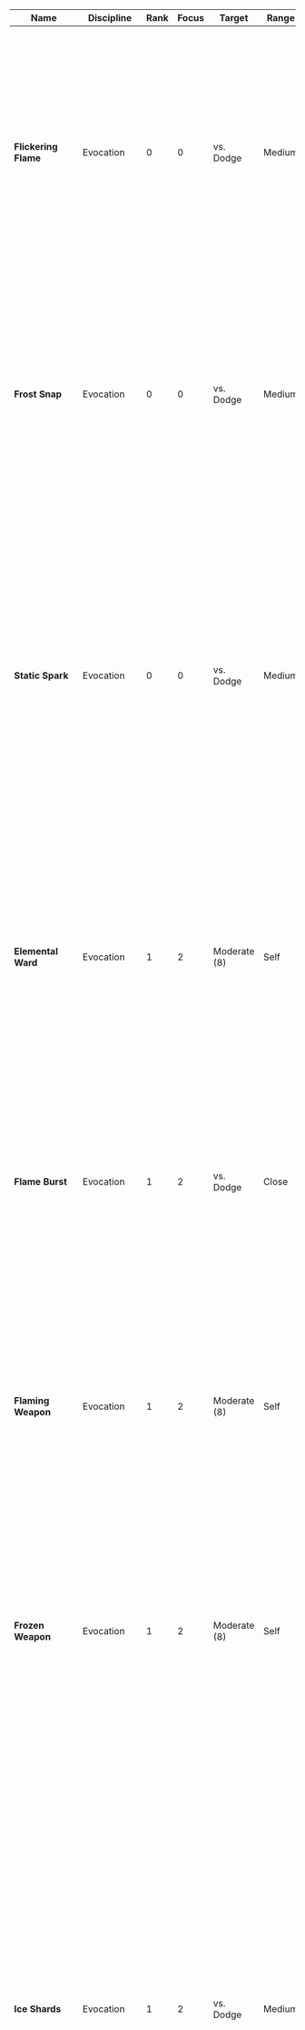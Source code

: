  **Name** | **Discipline** | **Rank** | **Focus** | **Target** | **Range** | **Properties** | **Effect** 
---|---|---|---|---|---|---|---
 **Flickering Flame** | Evocation | 0 | 0 | vs. Dodge | Medium |  | You create a small flame in your palm. It provides light at a close range. You can throw the flame as a projectile.<br />Weak. Deals +2 fire damage. <br />Strong. Deals +4 fire damage and the target suffers burning (2) for a short duration.<br />Critical. Deals +6 fire damage and the target suffers burning (4) for a short duration. 
 **Frost Snap** | Evocation | 0 | 0 | vs. Dodge | Medium |  | By snapping your fingers, you explosively chill the air around the target.<br />Weak. You deal +2 frost damage. <br />Strong. You deal +4 frost damage and the target is briefly slowed.<br />Critical. You deal +6 frost damage and the target is briefly dazed and slowed. 
 **Static Spark** | Evocation | 0 | 0 | vs. Dodge | Medium |  | You generate a small electric discharge from your fingertip against a target.<br />Weak. Deal +2 lightning damage.<br />Strong. Deal +4 lightning damage to the target and you can deal +2 lightning damage to one other creature in melee range of the target.<br />Critical. Deal +6 lightning damage to the target and you can deal +4 lightning damage to one other creature in melee range of the target. 
 **Elemental Ward** | Evocation | 1 | 2 | Moderate (8) | Self | quick,concentrate | You surround yourself in a ward that absorbs elemental energies affecting you. Cast this spell before taking damage or on your turn.<br />On a success, you gain resistance against fire, frost, and lightning damage. This spell lasts for a short duration. 
 **Flame Burst** | Evocation | 1 | 2 | vs. Dodge | Close | blast (cone) | Holding your open hand out, a wide burst of fire erupts from it.<br />Weak. Deals +2 fire damage to all targets. <br />Strong. Deals +4 fire damage to all targets.<br />Critical. Deals +6 fire damage to all targets and each of them suffers burning (2) for a short duration. 
 **Flaming Weapon** | Evocation | 1 | 2 | Moderate (8) | Self | enchant (weapon),singular | Enchant your weapon with magical flames.<br />On a success, the weapon emits bright light in melee range and dim light in close range of it and deals +2 fire damage. You can make a weapon attack as part of casting this spell.<br />This spell lasts for a medium duration. 
 **Frozen Weapon** | Evocation | 1 | 2 | Moderate (8) | Self | enchant (weapon),singular | Enchant your weapon with magical frost.<br />On a success, the weapon deals +2 frost damage. On a strong or critical hit, the target is briefly slowed. You can make a weapon attack as part of casting this spell.<br />This spell lasts for a medium duration. 
 **Ice Shards** | Evocation | 1 | 2 | vs. Dodge | Medium |  | You form an icicle in your grasp. The icicle explodes on impact, sending out razor sharp shards around it.<br />Weak. Deal +3 frost damage. The shards explode, dealing +0 frost damage to all creatures in melee range of the target (if the attack roll hits vs. their Dodge).<br />Strong. Deal +6 frost damage. The shards explode, dealing +2 frost damage to all creatures in melee range of the target (if the attack roll hits vs. their Dodge).<br />Critical. Deal +9 frost damage. The shards explode, dealing +4 frost damage to all creatures in melee range of the target (if the attack roll hits vs. their Dodge). 
 **Lightning Arc** | Evocation | 1 | 2 | vs. Dodge | Medium |  | Arcs of lightning spring forth from your fingertips, jumping from creature to creature.<br />Weak. Deal +2 lightning damage up to three creatures close to each other.<br />Strong. Deal +4 lightning damage up to three creatures close to each other.<br />Critical. Deal +6 lightning damage up to three creatures close to each other. 
 **Lightning Weapon** | Evocation | 1 | 2 | Moderate (8) | Self | enchant (weapon),singular | Enchant your weapon with magical frost.<br />On a success, the weapon deals +2 lightning damage. On a strong or critical hit, the target is briefly faltering. You can make a weapon attack as part of casting this spell.<br />This spell lasts for a medium duration. 
 **Scorching Beams** | Evocation | 1 | 2 | vs. Dodge | Medium |  | You form three flaming orbs hovering before you. From each orb, you can shoot a beam of scorching flame. You can choose the same or different targets and roll one attack for each beam.<br />Weak. The beam deals +2 fire damage.<br />Strong. The beam deals +4 fire damage.<br />Critical. The beam deals +6 fire damage. 
 **Fireball** | Evocation | 2 | 4 | vs. Dodge | Long |  | You channel a violent sphere of flame, pulsing with energy. Then throw it towards the target location.<br />This spell targets every creature in close range of the target location.<br />Weak. Deals +4 fire damage to all targets. <br />Strong. Deals +8 fire damage to all targets and each of them suffers burning (4) for a short duration.<br />Critical. Deals +12 fire damage to all targets and each of them suffers burning (6) for a short duration. 
 **Frost Wave** | Evocation | 2 | 4 | vs. Resist | Short | blast (cone) | You conjure a chilling wave of frost that emanates an icy blast in front of you.<br />Weak. Deal +4 frost damage to each target.<br />Strong. Deal +8 frost damage to each target and they are briefly slowed.<br />Critical. Deal +12 frost damage to each target and they are slowed for a short duration. They can roll Strength + Fortitude at the end of their turns to end the effect early. 
 **Ice Lance** | Evocation | 2 | 4 | Special | Medium |  | You form a long spear-like ice shard, hovering above your hand. You can choose to use the ice lance as a melee weapon, or throw it against a target within range.<br /><br />Weapon. You can immediately make a melee attack against a target in reach using the ice lance. The ice lance deals +5 frost weapon damage, has the fragile, pierce, reach, and versatile (+1) properties, and d6 Durability. You roll attacks with it using Mind + Arcana und use your spell base damage for it. The ice lance lasts for a short duration, or until destroyed.<br /><br />Throw. Roll vs. Dodge against a single target in range.<br />Weak. You deal +6 frost damage.<br />Strong. You deal +12 frost damage.<br />Critical. You deal +18 frost damage. 
 **Lightning Strike** | Evocation | 2 | 4 | vs. Dodge | Medium | blast (line) | You summon a powerful strike of lightning that streaks forth in a straight line from you to a target point, electrifying every creature it passes.<br />Weak. Deal +4 lightning damage to each target.<br />Strong. Deal +8 lightning damage to each target and they are briefly faltering.<br />Critical. Deal +12 lightning damage to each target and they are briefly faltering. 
 **Black Flame Bolt** | Evocation | 3 | 6 | vs. Dodge | Long |  | You conjure an unnatural black flame which relentlessly consumes everything it touches.<br />Weak. Deal +6 fire damage and the target suffers burning (2).<br />Strong. Deal +12 fire damage and the target suffers burning (4).<br />Critical. Deal +18 fire damage and the target suffers burning (6).<br />The black fire ignores fire resistance and reduces immunity against fire damage to a resistance against it. Burning from black fire can‘t be put out by mundane means and only does, once the caster of it is unconscious or dead. Alternately it can be put out by magic that removes a magical effect to be stopped. 
 **Distracting Whispers** | Illusion | 0 | 0 | vs. Resist | Medium |  | You whisper faint, unintelligible voices into the target&#x27;s mind, breaking their poise and distracting them.<br />Weak. Deal +0 psychic damage (ignoring AV).<br />Strong. Deal +2 psychic damage (ignoring AV) and the target is briefly distracted by the whispers. <br />Critical. Deal +4 psychic damage (ignoring AV) and the target is distracted by the whispers for a short time. They can roll Spirit + Fortitude vs. your Resist at the end of their turns to end the effect early. 
 **Horrific Vision** | Illusion | 0 | 0 | vs. Resist | Medium |  | You conjure false visions into the target‘s mind, making them project horrific events of them or their loved ones.<br />Weak. Deal +0 psychic damage (ignoring AV).<br />Strong. Deal +2 psychic damage (ignoring AV) and the target is briefly frightened. <br />Critical. Deal +4 psychic damage (ignoring AV) and the target is frightened for a short time. They can roll Spirit + Fortitude vs. your Resist at the end of their turns to end the effect early. 
 **Mirage** | Illusion | 0 | 0 | Moderate (8) | Medium | concentrate,illusory | You can create a stationary image of a creature or object. Choose a small or medium sized form for your mirage. On a success, your chosen mirage appears. It lasts a short duration or until you move out of range of it. 
 **Disguise Form** | Illusion | 1 | 2 | Moderate (8) | Self | concentrate,illusory | You transform your image through illusions, appearing as another similar sized creature.<br />On a success, choose any humanoid form with the same size as yourself. You can also choose any style of clothing or other worn items as part of this spell.<br />You assume your chosen form through illusion. Any parts that appear larger or smaller than your original form aren‘t solid and will be translucent when in contact with other solid matter.<br />This spell lasts for a medium duration. 
 **False Enemy** | Illusion | 1 | 2 | vs. Resist | Medium | concentrate,continuous,illusory | Using an illusionary creature, you fool your target into believing they are attacked by the illusion. Choose a small or medium sized humanoid form for your false enemy. On a success, the target imagines the false enemy to be attacking them in melee.<br /><br />Weak. Deal +2 psychic damage (ignoring AV).<br />Strong. Deal +4 psychic damage (ignoring AV) and the target is briefly distracted by the false enemy.<br />Critical. Deal +6 psychic damage (ignoring AV) and the target is briefly distracted by the false enemy. The target’s roll to see through the false enemy is hard. 
 **Illusory Trap** | Illusion | 1 | 2 | vs. Resist | Medium | illusory | You make a creature believe that they triggered a trap.<br />On a success, they believe they set of the trap and are pinned by it. Choose any plausible form for the illusory trap to take.<br />Weak. Deal +2 psychic damage (ignoring AV).<br />Strong. Deal +4 psychic damage (ignoring AV) and the target is grappled by the illusory trap.<br />Critical. Deal +6 psychic damage (ignoring AV) and the target is restrained by the illusory trap.<br />After the target believes it was pinned by the trap, the illusion lasts for a short duration or until they see through it. 
 **Phantom Selves** | Illusion | 1 | 2 | Moderate (8) | Self | concentrate,illusory,quick | You create illusionary duplicates of yourself, mimicking your actions to confuse enemies about your true location. Cast this spell on your turn.<br /><br />Weak. You create a second phantom version of you that stays directly at your side and mimics your movements.<br />Strong. You create two phantom selves instead.<br />Critical. You create three phantom selves instead. <br /><br />When an enemy tries to attack you and hasn’t seen through the phantom selves illusion, randomly determine if they hit you or one of your phantom selves. If they hit a phantom, it disappears.<br />Otherwise the phantoms last for a short duration. 
 **Hallucinatory Assault** | Illusion | 2 | 4 | vs. Resist | Medium |  | Create an illusory swarm of creatures or projectiles that assail the senses of a creature, making them panic.<br />Weak. Deal +4 psychic damage (ignoring AV).<br />Strong. Deal +8 psychic damage (ignoring AV) and the target is briefly confused. <br />Critical. Deal +12 psychic damage (ignoring AV) and the target is confused for a short time. They can roll Spirit + Fortitude vs. your Resist at the end of their turns to end the effect early. 
 **Illusionary Camouflage** | Illusion | 2 | 4 | Hard (10) | Medium | concentrate,illusory | Create a large scale illusion, blending into the environment by mimicking the surrounding scenery.<br />Choose any inanimate object, structure, or environmental feature that encompasses up to a close three dimensional area.<br />On a success, the illusion appears and lasts for a medium duration, even if you move out of range of it. 
 **Invisibility** | Illusion | 2 | 4 | Hard (10) | Self | concentrate,illusory,quick | You shroud yourself in illusions of your surroundings, hiding you from the sights of others. Cast this spell on your turn.<br />On a success, you are invisible. While invisible, you are hidden from any creature, which hasn’t successfully rolled against this spells illusion, or has an innate ability to see through invisibility.<br />This spell lasts for a short duration or until you attack or cast another spell. 
 **Waking Dream** | Illusion | 2 | 4 | vs. Resist | Medium | concentrate,illusory | You trap a creature in their dreams. The target has to be of a tier equal to or lower than your Arcana. If the creature is at full HP, you suffer +1 bane on the roll.<br />On a success, the creature falls unconscious for a medium duration. If any creature uses an Action to shake them, they take any damage, or are otherwise disturbed, they can roll Spirit + Perception vs. your Resist to break free of the illusion. 
 **Arcane Glyph** | Conjuration | 0 | 0 | Moderate (8) | Touch | ritual (minutes),singular | Conjure a small arcane glyph that is almost invisible on a stationary object or surface you touch. On a success, choose one of the following effects:<br /><br />Explosion. Roll vs. Dodge for each creature close to the glyph. On a hit, each target takes +0 (weak) / +2 (strong) / +4 (critical) blast damage.<br /><br />Alarm. A loud continuous sound blasts from the glyph, hearable anywhere within a very long range of it.<br /><br />Spell Effect. Choose one of your other non-ritual spells targeting one or multiple creatures in no more than close range. Immediately spend the Focus required to cast the spell. Once the glyph activates, cast the chosen spell with random targets within range.<br /><br />Also determine a condition for when the glyph is supposed to activate, such as somebody touching it, stepping on it, or moving directly past it. The condition has to be met in close range of the glyph.<br />Once the condition is met, the glyph erupts with the chosen effect. 
 **Arcane Missiles** | Conjuration | 0 | 0 | vs. Dodge | Medium |  | Conjure one or multiple small projectiles or pure arcane energy and lunge them against a target.<br />Weak. Deal +2 blast damage.<br />Strong. Two hits that deal +2 blast damage each.<br />Critical. Three hits that deal +2 blast damage each. 
 **Extraplanar Pocket** | Conjuration | 0 | 0 | Moderate (8) | Touch | quick | Choose one item taking up 1 load or less and hold it out before you. Cast this spell on your turn.<br />On a success, your hand reaches into an extraplanar pocket, either storing the item you are holding or withdrawing an item you stored beforehand from it during your turn.<br /><br />You can only ever store items with a combined load of up to 2 + Arcana in the extraplanar pocket. When storing supply in it, you can‘t store more than a d12 (or 5 units) for any single type of supply in it.<br /><br />Once you are unconcious, any stored item re-appears before you. 
 **Familiar Conjuring** | Conjuration | 1 | 2 | Moderate (8) | Touch | ritual (hours),singular | You set up a ritual to summon an arcane familiar from unknown places beyond this world. As part of casting this spell, you must also spend 100 coins in incense and other occult ingredients. Choose a tiny animal form for your familiar (e.g. cat, bird, spider, …).<br />On a success, you summon your arcane familiar in the chosen form (treat the familiar as a companion for combat). The familiar has the following statistics:<br /><br />Arcane Familiar (tiny extraplanar)<br />HP. 5 / AV. 0 / Attributes. d4 STR / d6 AGI / d4 SPI / d6 MND / Defenses. 6 Parry / 8 Dodge / 7 Resist / Skills. Cunning, Perception (equal to your Arcana)<br />Attacks.<br />- Strike. 3 damage (2 base + 1 weapon).<br />Abilities:<br />- Night Vision. This creature can see up to a close distance in dim light as in bright light. Sources of dim light let it see one range category further than normal.<br />- Natural Movement. Depending on the form this creature takes, it can can climb or swim without treating it as difficult terrain, or can fly.<br /><br />You have a psychic connection to your familiar, as long as the two of you are on the same sphere of existence. This connection manifests itself as an intuitive sharing of emotions. You can use this connection to tell your familiar what to do and where to go nonverbally. You can also spend your turn meditating to fully experience all senses of your familiar. While meditating this way, you are considered unconscious and are unaware of your own body‘s surroundings.<br />Any creature capable of sensing magical auras will notice the extraplanar nature of your familiar. Most civilized folks will see this as unnatural and evil. The familiar remains until killed, but can be re-summoned with another ritual. You can choose a new form for your familiar each time you cast this spell. 
 **Hale of Blades** | Conjuration | 1 | 2 | Moderate (8) | Medium |  | You conjure a hail of energy-made blades hovering around you. You can send out the blades, whirling and striking at your targets.<br />Weak. Deal +2 damage up to three creatures close to each other.<br />Strong. Deal +4 damage up to three creatures close to each other.<br />Critical. Deal +6 damage up to three creatures close to each other. 
 **Infuse Item** | Conjuration | 1 | 2 | Moderate (8) | Touch | enchant (*),singular | You touch any medium or smaller item, temporarily infusing it with arcane energy.<br />On a success, the item increases it’s Durability die by one step. If it is a weapon, it deals +1 weapon damage. If it is an armor, shield, or helmet, it grants +1 AV.<br />These effects last for a long duration. This spell counts as an enchantment for a weapon, armor, shield, helmet, or other item depending on which type of item you infused. 
 **Arcane Barrier** | Conjuration | 2 | 4 | Hard (10) | Short | singular | You summon an arcane barrier of semi-translucent energy that provides cover and let’s nothing through. The barrier takes the dimensions of a rectangular door (2 meters x 1 meter) and can be oriented in any direction.<br />On a success, you create the barrier within range in the desired orientation, as long as it touches some solid surface or object.<br /><br />The barrier is immovable and lasts for a short duration or until destroyed. The barrier can be destroyed like any other object. It has 6 Parry and Dodge, 4 AV, and 20 HP. 
 **Arcane Circle** | Conjuration | 2 | 4 | Hard (10) | Melee | singular,quick | You summon a magical circle under your feet, depicting arcane sigils.<br />On a success, you summon the arcane circle in your melee range. Any creature casting an arcane spell while standing on the circle gains +1 boon when casting or concentrating on an arcane spell and deals +2 damage per SL with any arcane spell.<br />The arcane circle remains stationary at the position you cast it at for a medium duration, or until you cast another one at a different position. 
 **Eldritch Tendrils** | Conjuration | 2 | 4 | vs. Parry | Medium | concentrate | You create small fractures in reality at the target location, spewing dark, unnatural tendrils covered in acidic ichor, which furiously lash at creatures in their reach. Target all enemies in close range of the target location.<br />Weak. Deal +3 acid damage to each target.<br />Strong. Deal +6 acid damage to each target and they are grappled by the tendrils. While grappled by them, the target takes 2 lasting acid damage.<br />Critical. Deal +9 acid damage to each target and they are grappled and restrained by the tendrils. While grappled by them, the target takes 4 lasting acid damage.<br />On each of your following turns, you can use your Quick Action to let the tendrils lash at all enemies in their reach again, but they stop grappling or restraining their previous target. Roll your spell attack again when doing so.<br />Then tendril’s area is considered difficult terrain. The tendrils stay at the target location for a short duration. 
 **Detect Magic** | Telepathy | 0 | 0 | Moderate (8) | Short |  | You attune your vision to the lingering auras of magical influence.<br />On a success, you detect any magical auras within range emanated by creatures, items, or other magical effects, such as illusions.<br />Weak. You briefly know the general direction of each aura during the moment when this spell is cast.<br />Strong. Same as a weak success, and you keep track of all detected auras within range for a short duration.<br />Critical. Same as a strong success, and you know magical nature, the discipline, or tradition of the detected auras. 
 **Mental Link** | Telepathy | 0 | 0 | vs. Resist | Medium | quick | You focus on the mind of another creature you can see within range. Cast this spell on your turn.<br />On a success, you can either send a brief message, thought, or mental image to the target, or get insight into their immediate surface thoughts and current emotions. 
 **Mind Blast** | Telepathy | 0 | 0 | vs. Resist | Medium |  | You concentrate to overwhelm a creature‘s mind with mental energy.<br />Weak. Deal +0 psychic damage (ignoring AV).<br />Strong. Deal +2 psychic damage (ignoring AV) and the target is briefly dazed. <br />Critical. Deal +4 psychic damage (ignoring AV) and the target is dazed for a short time. They can roll Spirit + Fortitude vs. your Resist at the end of their turns to end the effect early. 
 **Attack Thoughts** | Telepathy | 1 | 2 | vs. Resist | Medium | concentrate | You blast the thoughts of a creature, making them unable to think clearly.<br />Weak. Deal +2 psychic damage (ignoring AV).<br />Strong. Deal +4 psychic damage (ignoring AV) and the target is briefly confused.<br />Critical. Deal +6 psychic damage (ignoring AV) and the target is confused for a short time. They can roll Spirit + Fortitude vs. your Resist at the end of their turns to end the effect early. 
 **Control Beast** | Telepathy | 1 | 2 | vs. Resist | Close | concentrate | You dominate the mind of an animal with no more than a d4 Mind you can see within range. The target has to be of a tier equal to or lower than your Arcana.<br />Weak. The target is briefly stunned. <br />Strong. You briefly take control of the target, choosing what they do on their next turn.<br />Critical. You take control of the target for a short duration, choosing what they do on their turns.<br />After the spell ends, the target is aware you influenced their mind. They can roll Spirit + Fortitude at the end of their turns to end the effect early. Once they do, you can no longer cast this spell against them for the rest of the scene. 
 **Foresight** | Telepathy | 1 | 2 | Moderate (8) | Self | quick | You heighten your senses, granting you an instinctual glimpse into the immediate future. Cast this when being attacked or on your turn.<br />Weak. Attacks against you briefly suffer +1 bane.<br />Strong. Attacks against you briefly suffer +1 bane and you briefly gain +1 boon on your next attack roll.<br />Critical. Attacks against you briefly suffer +1 bane, you briefly gain +1 boon and add your Arcana as damage on your next attack roll. 
 **Psychometry** | Telepathy | 1 | 2 | Moderate (8) | Touch | ritual (minutes) | Touching an inanimate object, you gain insights into it’s recent history and what events took place around it.<br />Weak. You gain one Discovery.<br />Strong. You gain two Discovery.<br />Critical. You gain three Discovery.<br />You can spend one Discovery, the same as when rolling for Discovery, to gain insights into the objects history or what events took place around them. Both have to have taken place during the last week.<br />You can only cast this spell once per object. 
 **Subtle Suggestion** | Telepathy | 1 | 2 | vs. Resist | Medium |  | You subtly plant a suggested action in a creature‘s mind.<br />Choose any simple action that doesn‘t inflict harm on the creature or one of it‘s allies.<br />Weak. The target suffers +1 bane on any action on their next turn, unless it is following the suggested action.<br />Strong. The target suffers +2 banes on any action on their next turn, unless it is following the suggested action.<br />Critical. The target is forced to take the suggested action on their next turn.<br />After the spell ends, the target is aware you influenced their mind. Once you fail to cast this spell against any creature, it is immune against it for the rest of the scene. 
 **Forced Suggestion** | Telepathy | 2 | 4 | vs. Resist | Short |  | You speak an word of command, forcing your target to take a certain course of action.<br />Choose any reasonable sounding course of action that doesn‘t inflict harm on the creature itself. If the creature is in combat with you or otherwise actively aggressive towards you, you suffer +1 bane on the roll.<br />On a success, the target is forced to pursue your suggested course of action  without distraction.<br />This spell lasts until the course of action is complete or for a short duration. The target can roll Spirit + Insight vs. your Resist at the end of their turns to end the effect early. The effect also ends early if the target takes damage from any source. 
 **Nullify Spell** | Telepathy | 2 | 4 | vs. Resist | Short | quick | You invade the mind of a creature, interrupting them in the middle of casting a spell.<br />Cast this spell when a creature in range casts a spell. Add their spell‘s rank to their Resist against this spell.<br />Weak. You nullify the spell they were about to cast.<br />Strong. Deal +2 psychic damage (ignoring AV) and you nullify the spell they were about to cast.<br />Critical. Deal +4 psychic damage (ignoring AV) and you nullify the spell they were about to cast. 
 **Psychic Wave** | Telepathy | 2 | 4 | vs. Resist | Short | blast (cone) | You send out a wave of destructive mental energy.<br />Weak. Deal +2 psychic damage (ignoring AV) against each target.<br />Strong. Deal +4 psychic damage (ignoring AV) against each target and they are briefly dazed. <br />Critical. Deal +6 psychic damage (ignoring AV) against each target and they are dazed for a short time. They can roll Spirit + Fortitude vs. your Resist at the end of their turns to end the effect early. 
 **Kinetic Pull** | Telekinetics | 0 | 0 | vs. Dodge | Short |  | You telekinetically hold onto a target object or creature of medium or smaller size within range and violently pull them towards you.<br />When targeting an object held by a creature, you suffer +1 bane on the roll.<br />Weak. Pull the target up to a close distance towards you.<br />Strong. Pull the target up to a close distance towards you and they fall prone.<br />Critical. Pull the target up to a short distance towards you and they fall prone.<br />This Movement is treated the same as pushing in regards to Opportunity Attacks, larger creatures, and other effects. 
 **Kinetic Push** | Telekinetics | 0 | 0 | vs. Dodge | Short |  | You rapidly extend your open hand forward, shooting a blast wave against the target from it.<br />Weak. Deal +2 blast damage.<br />Strong. Deal +4 blast damage and push the target close.<br />Critical. Deal +6 blast damage and push the target a short distance. 
 **Telekinetic Grab** | Telekinetics | 0 | 0 | Special | Short | concentrate | You hold out your hand and grasp at an object in range, slowly levitating it it into the air. The object can be of small or tiny size and take up to your encumbrance limit in load. The object can be any loose object lying around, or ammo, a weapon, or another item you carry.<br />You can choose to either move or throw the object towards a target location.<br /><br />Move. Roll vs. moderate difficulty (8). On a success, you move the object up to a short distance within range. You remain your grasp on the item until your next turn and can cast this spell again to move it even further. On a failure, you drop the item at it’s current location.<br /><br />Throw. Roll vs. Dodge against a single target in range.<br />Weak. Throwing the object at a target deals +2 damage.<br />Strong. Throwing the object at a target deals +4 damage.<br />Critical. Throwing the object at a target deals +6 damage. 
 **Gravitational Pull** | Telekinetics | 1 | 2 | vs. Dodge | Medium | concentrate | You create a tiny orb of pure force at the target location, pulling everything around it towards it. This spell targets every medium or smaller sized creature in melee range of the orb.<br />Weak. Each target is briefly slowed.<br />Strong. Each target is briefly grappled by it.<br />Critical. Each target is briefly restrained by it.<br />The close area around the orb is considered difficult terrain. When any medium or smaller sized creature first enters the orb‘s melee range or starts it‘s turn there, they have to roll Strength + Athletics. On a failure, they are briefly restrained by the orb.<br />The orb lasts for a short duration. 
 **Kinetic Shield** | Telekinetics | 1 | 2 | Moderate (8) | Self | quick | You quickly hold out your hand, creating a kinetic shield in front of you, protecting you from harm. Cast this spell when you are attacked by any effect targeting your Parry or Dodge.<br />On a success, you defend the attack with your Resist instead. If the attack misses, until your next turn, each time you are attacked by any effect targeting your Parry or Dodge, you can choose to defend with your Resist instead until an attack hits you. 
 **Psychic Crush** | Telekinetics | 1 | 2 | vs. Dodge | Medium |  | You telekinetically grasp at a creature, suffocating them inside a giant, invisible hand.<br />Weak. Deal +4 crush damage.<br />Strong. Deal +8 crush damage.<br />Critical. Deal +12 crush damage. 
 **Reflective Barrier** | Telekinetics | 1 | 2 | Moderate (8) | Self | concentrate | You create a nearly invisible energy barrier around you, held up by your mental power.<br />On a success, the barrier grants you +4 AV as armor and lasts for a short duration.<br />While the barrier is active, when you are attacked by a ranged attack and they miss you, you can use a Quick Action to reflect their attack back on them. Roll Mind + Arcana vs. their Dodge. On a hit, resolve the attack’s normal effects. 
 **Shockwave** | Telekinetics | 1 | 2 | vs. Dodge | Close |  | You spread your arms out from you, sending a shockwave of kinetic energy in all directions.<br />Weak. Deal +2 blast damage against all creatures and objects in range.<br />Strong. Deal +4 blast damage against all creatures and objects in range and push them close away from you.<br />Critical. Deal +6 blast damage against all creatures and objects in range, push them close away from you, and they fall prone. 
 **Levitation** | Telekinetics | 2 | 4 | Hard (10) | Medium | concentrate | You push yourself against the pull of the earth, letting you hover visibly above the ground.<br />On a success, you start levitating. While levitating, you gain the following effects:<br />- You gain +1 boon on Agility + Cunning rolls to move silently.<br />- You can’t move more than a short distance per turn.<br />- You ignore the effects of difficult terrain from the ground below you.<br />- You don‘t trigger any mechanisms in the ground, such as pressure plates.<br />- When you would fall, you instead softly glide a short distance per round lower.<br />The levitation lasts for a medium duration. If the spell ends while you still fall, you fall the remaining distance as normal. 
 **Stasis** | Telekinetics | 2 | 4 | vs. Resist | Medium | concentrate,continuous | You pressure a creature in kinetic force from all sides, making them unable to move. You suffer +1 bane on the roll for every size category the target is larger than you.<br />On a success, the target is briefly stunned. If the target takes damage while stunned by this spell, roll for Spell Concentration as if you took the same amount of damage. 
 **Telekinetic Hold** | Telekinetics | 2 | 4 | Special | Medium | concentrate | You hold out your hand and grasp at a large object in range, slowly levitating it it into the air. The object can be of large or smaller size and take up to 10 x your encumbrance limit in load. The object can be any loose object lying around, or ammo, a weapon, or another item you carry.<br />You can choose to either move or throw the object towards a target location.<br /><br />Move. Roll vs. very hard difficulty (12). On a success, you move the object up to a short distance within range. You remain your grasp on the item until your next turn and can cast this spell again to move it even further. On a failure, you drop the item at it’s current location.<br /><br />Throw. Roll vs. Dodge against a single target in range.<br />Weak. Throwing the object at a target deals +6 damage.<br />Strong. Throwing the object at a target deals +12 damage.<br />Critical. Throwing the object at a target deals +18 damage. 
 **Drain Life** | Necromancy | 0 | 0 | vs. Resist | Medium |  | You inflict the target with a spectral necrotic energy, draining their very life force.<br />Weak. Deal +2 necrotic damage.<br />Strong. Deal +4 necrotic damage and regain +0 HP.<br />Critical. Deal +6 necrotic damage and regain +2 HP. 
 **Enfeebling Grasp** | Necromancy | 0 | 0 | vs. Resist | Medium |  | You summon a ghostly translucent claw, taking hold of the target and draining their strength.<br />Weak. Deal +2 necrotic damage.<br />Strong. Deal +4 necrotic damage and briefly reduce their Strength die by one step.<br />Critical. Deal +6 necrotic damage and reduce their Strength die by one step for a short duration.<br />They can roll Spirit + Fortitude at the end of their turns to end the effect early. 
 **Life Echo** | Necromancy | 0 | 0 | Moderate (8) | Touch |  | You pry the mind of one deceased creature with an intact head, that died no further back than one week.<br />Weak. You gain one Discovery.<br />Strong. You gain two Discovery.<br />Critical. You gain three Discovery.<br />You can spend one Discovery, the same as when rolling for Discovery, to gain insights into the deceased creatures thoughts and emotions before death.<br />You can only cast this spell once per deceased creature. 
 **Animate Corpse** | Necromancy | 1 | 2 | Moderate (8) | Touch | concentrate,ritual (minutes) | You sacrifice your own life force to animate the corpse of a creature with medium or smaller size in range as an undead creature. The creature’s remains must not be missing any crucial body parts for it to be animated. You can choose to either animate them in the form of a zombie or a skeleton. You can equip the undead creature with weapons. If the remains are heavily decayed, you can only animate them as a skeleton.<br />On a success, reduce your current and maximum HP by 5 and reanimate the remains under your control (treat the creature as a companion for combat).<br /><br />The undead creature stays animated for a medium duration. While you control the undead creature, you can choose to end the spell animating them. When you lose concentration on this spell, you instead lose control of the undead creature, but it stays animated for the rest of the duration, violently attacking any living creatures around it. After you stop controlling the undead creature, your maximum HP returns to normal.<br />Any corpse animated as an undead creature once is then unusable for this spell. 
 **Control Undead** | Necromancy | 1 | 2 | vs. Resist | Short | concentrate | You dominate the evil spirit in one undead creature you can see within range. The target has to be of a tier equal to or lower than your Arcana.<br />Weak. The target is briefly stunned. <br />Strong. You briefly take control of the target, choosing what they do on their next turn.<br />Critical. You take control of the target for a short duration, choosing what they do on their turns.<br />They can roll Spirit + Fortitude at the end of their turns to end the effect early. Once they do, you can no longer cast this spell against them for the rest of the scene. 
 **Death Bolt** | Necromancy | 1 | 2 | vs. Dodge | Medium |  | You conjure a bolt of pure negative energy and hurl it against the target.<br />Weak. Deal +4 necrotic damage.<br />Strong. Deal +8 necrotic damage.<br />Critical. Deal +12 necrotic damage. 
 **Grasp of Decay** | Necromancy | 1 | 2 | vs. Resist | Medium |  | You envelop your target in ethereal, necrotic energy slowly draining their life.<br />Weak. Deal +3 necrotic damage and they take 2 lasting necrotic damage for a short duration.<br />Strong. Deal +6 necrotic damage and they take 4 lasting necrotic damage for a short duration.<br />Critical. Deal +9 necrotic damage they take 6 lasting necrotic damage for a short duration.<br />They can roll Spirit + Fortitude at the end of their turns to end the effect early. 
 **Animate Horde** | Necromancy | 2 | 4 | Hard (10) | Close | ritual (minutes),concentrate | With an incantation of ancient power, you call forth a dark surge of necromantic energy that animates three corpses to rise as loyal undead servants under your command.<br />Choose up to three corpses of creatures with medium or smaller size in range. The creatures’ remains must not be missing any crucial body parts for it to be animated. You can choose to either animate them in the form of zombies or skeletons (you can’t mix between both types of undead). You can equip the undead creatures with weapons. If the remains are heavily decayed, you can only animate them as skeletons.<br />On a success, reduce your current and maximum HP by 10 and reanimate the remains under your control (treat the creatures as companions for combat, they always act as a singular troop).<br /><br />The undead creatures stay animated for a medium duration. While you control the undead creatures, you can choose to end the spell animating them. When you lose concentration on this spell, you instead lose control of the undead creatures, but they stay animated for the rest of the duration, violently attacking any living creatures around them. After you stop controlling the undead creatures, your maximum HP returns to normal.<br />Any corpse animated as an undead creature once is then unusable for this spell. 
 **Inflict Curse** | Necromancy | 2 | 4 | vs. Resist | Close | singular | With a malevolent chant and a wave of your hand, you cast a powerful curse upon a target, subjecting them to a lingering maleficent influence.<br />Choose one of their attributes (Strength, Agility, Spirit, or Mind).<br />On a success, the target suffers the following effects:<br />- Their attribute die for the chosen attribute is reduced by one step.<br />- They suffer +1 bane on any attack rolls against you.<br />- You gain +1 boon on attacks against the target.<br />The curse lasts for a long duration. 
 **Shroud of Blight** | Necromancy | 2 | 4 | vs. Resist | Medium | concentrate | You summon a shroud of necrotic energy, inflicting fear on any creature within it. The shroud extends in a close area around the target location and targets all living creatures within it.<br />Weak. Deal +3 necrotic damage to each target.<br />Strong. Deal +6 necrotic damage to each target and they are briefly frightened by the shroud.<br />Critical. Deal +9 necrotic damage to each target and they are briefly frightened by the shroud.<br />Any living creature attempting to enter the shroud for the first time on their turns has to roll Spirit + Fortitude vs. your Resist. On a failure, they take +6 necrotic damage and are overwhelmed by intense fear are briefly frightened by the shroud, and instantly have to roll their Fear check.<br />The shroud lasts for a short duration. It can also be expelled early by any effect causing strong winds in the same area of influence. 

